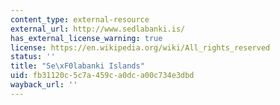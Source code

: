 ```yaml
---
content_type: external-resource
external_url: http://www.sedlabanki.is/
has_external_license_warning: true
license: https://en.wikipedia.org/wiki/All_rights_reserved
status: ''
title: "Se\xF0labanki Islands"
uid: fb31120c-5c7a-459c-a0dc-a00c734e3dbd
wayback_url: ''
---
```

